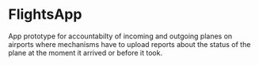 # FlightsApp

App prototype for accountabilty of incoming and outgoing planes on airports where mechanisms have to upload reports about the status of the plane at the moment it arrived or before it took.

